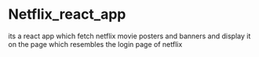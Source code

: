 # Netflix_react_app
its a react app which fetch netflix movie posters and banners and display it on the page which resembles the login page of netflix

